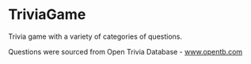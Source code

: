 # TriviaGame

Trivia game with a variety of categories of questions.

Questions were sourced from Open Trivia Database - www.opentb.com
